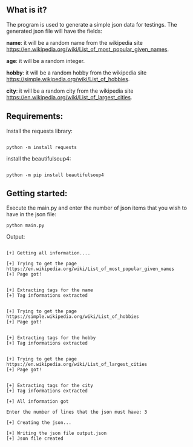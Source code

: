 
## What is it?
The program is used to generate a simple json data for testings. The generated json file will have the fields: 

**name**: it will be a random name from the wikipedia site https://en.wikipedia.org/wiki/List_of_most_popular_given_names.

**age**: it will be a random integer.

**hobby**: it will be a random hobby from the wikipedia site https://simple.wikipedia.org/wiki/List_of_hobbies.

**city**: it will be a random city from the wikipedia site https://en.wikipedia.org/wiki/List_of_largest_cities.

## Requirements:

Install the requests library:
```

python -m install requests

```

install the beautifulsoup4:

```

python -m pip install beautifulsoup4

```

## Getting started:

Execute the main.py and enter the number of json items that you wish to have in the json file:
```
python main.py

```
Output:

```

[+] Getting all information....

[+] Trying to get the page https://en.wikipedia.org/wiki/List_of_most_popular_given_names
[+] Page got!


[+] Extracting tags for the name
[+] Tag informations extracted


[+] Trying to get the page https://simple.wikipedia.org/wiki/List_of_hobbies
[+] Page got!


[+] Extracting tags for the hobby
[+] Tag informations extracted


[+] Trying to get the page https://en.wikipedia.org/wiki/List_of_largest_cities
[+] Page got!


[+] Extracting tags for the city
[+] Tag informations extracted

[+] All information got

Enter the number of lines that the json must have: 3

[+] Creating the json...

[+] Writing the json file output.json
[+] Json file created


```

